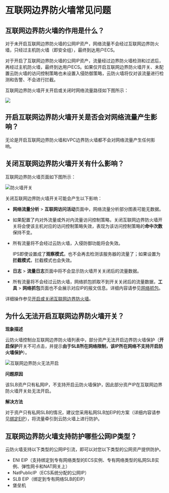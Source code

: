 # 互联网边界防火墙常见问题

## 互联网边界防火墙的作用是什么？

对于未开启互联网边界防火墙的公网IP资产，网络流量不会经过互联网边界防火墙，只经过主机防火墙（即安全组），最终到达用户ECS。

对于开启了互联网边界防火墙的公网IP资产，流量经过边界防火墙检测和过滤后，再经过主机防火墙，最终到达用户ECS。如果仅开启互联网边界防火墙开关、未配置云防火墙的访问控制策略也未设置入侵防御策略，云防火墙将仅对该流量进行检测和告警、不会进行拦截。

互联网边界防火墙开关开启或关闭时网络流量路径如下图所示：

![](https://static-aliyun-doc.oss-accelerate.aliyuncs.com/assets/img/zh-CN/1562329951/p38816.png)

## 开启互联网边界防火墙开关是否会对网络流量产生影响？

无论是开启互联网边界防火墙和VPC边界防火墙都不会对网络流量产生任何影响。

## 关闭互联网边界防火墙开关有什么影响？

互联网边界防火墙页面如下图所示：

![防火墙开关](https://static-aliyun-doc.oss-accelerate.aliyuncs.com/assets/img/zh-CN/1562329951/p88614.png)

关闭互联网边界防火墙开关可能会产生以下影响：

-   **网络流量分析** \> **互联网访问活动**页面中，网络流量分析部分图表可能无数据。
-   如果配置了内对外流量或外对内流量访问控制策略，关闭互联网边界防火墙开关将会使该主机对应的访问控制策略失效，表现为该访问控制策略的**命中次数**保持不变。
-   所有流量将不会经过云防火墙，入侵防御功能将会失效。

    IPS即使设置成了**观察模式**，也不会再去检测该服务器的流量了；如果设置为**拦截模式**，拦截模式也会失效。

-   **日志** \> **流量日志**页面中将不会显示防火墙开关关闭后的流量数据。
-   所有流量将不会经过云防火墙，网络抓包抓取不到开关关闭后的流量数据，**工具** \> **网络抓包**页面也不会展示对应IP的报文信息。详细内容请参见[网络抓包](/intl.zh-CN/工具箱/网络抓包.md)。

详细操作参见[开启或关闭互联网边界防火墙](/intl.zh-CN/防火墙开关/开启或关闭互联网边界防火墙.md)。

## 为什么无法开启互联网边界防火墙开关？

**现象描述**

云防火墙控制台互联网边界防火墙列表中，部分资产无法开启边界防火墙保护（**开启保护**开关不可点击，并提示**由于SLB所在网络限制，该IP所在网络不支持开启防火墙保护**）。

![互联网边界防火无法开启](https://static-aliyun-doc.oss-accelerate.aliyuncs.com/assets/img/zh-CN/1562329951/p127298.png)

**问题原因**

该SLB资产只有私网IP，不支持开启云防火墙保护，因此部分资产IP在互联网边界防火墙开关处无法开启。

**解决方法**

对于资产只有私网SLB的情况，建议您采用私网SLB加EIP的方案（详细内容请参见[绑定EIP](/intl.zh-CN/传统型负载均衡CLB/用户指南/实例/绑定EIP.md)），将流量牵引到云防火墙上进行防护。

## 互联网边界防火墙支持防护哪些公网IP类型？

云防火墙支持以下类型的公网IP引流，即可以对您以下类型的公网资产提供防护。

-   ENI EIP（支持绑定到专有网络类型的ECS实例、专有网络类型的私网SLB实例、弹性网卡和NAT网关上）
-   NatPublicIP（ECS系统分配的公网IP）
-   SLB EIP（绑定到专有网络SLB的EIP）
-   堡垒机

